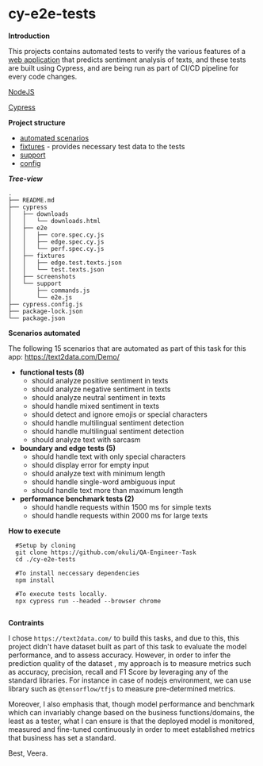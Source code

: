# cy-e2e-tests

**Introduction**

This projects contains automated tests to verify the various features of a [web application](https://text2data.com/Demo) that predicts sentiment analysis of texts, and these tests are built using Cypress, and are being run as part of CI/CD pipeline for every code changes.

[NodeJS](https://nodejs.org/en/download/package-manager)

[Cypress](https://www.cypress.io/)

**Project structure**

- [automated scenarios](cypress/e2e)
- [fixtures](cypress/fixtures) - provides necessary test data to the tests
- [support](cypress/support)
- [config](cypress.config.js)

***Tree-view***
```
.
├── README.md
├── cypress
│   ├── downloads
│   │   └── downloads.html
│   ├── e2e
│   │   ├── core.spec.cy.js
│   │   ├── edge.spec.cy.js
│   │   └── perf.spec.cy.js
│   ├── fixtures
│   │   ├── edge.test.texts.json
│   │   └── test.texts.json
│   ├── screenshots
│   └── support
│       ├── commands.js
│       └── e2e.js
├── cypress.config.js
├── package-lock.json
└── package.json

```
**Scenarios automated**

The following 15 scenarios that are automated as part of this task for this app: 
https://text2data.com/Demo/

- **functional tests (8)**
    - should analyze positive sentiment in texts
    - should analyze negative sentiment in texts
    - should analyze neutral sentiment in texts
    - should handle mixed sentiment in texts
    - should detect and ignore emojis or special characters
    - should handle multilingual sentiment detection
    - should handle multilingual sentiment detection
    - should analyze text with sarcasm
- **boundary and edge tests (5)**
    - should handle text with only special characters
    - should display error for empty input
    - should analyze text with minimum length
    - should handle single-word ambiguous input
    - should handle text more than maximum length
- **performance benchmark tests (2)**
    - should handle requests within 1500 ms for simple texts
    - should handle requests within 2000 ms for large texts

**How to execute**
```
  #Setup by cloning  
  git clone https://github.com/okuli/QA-Engineer-Task 
  cd ./cy-e2e-tests
  
  #To install neccessary dependencies
  npm install
  
  #To execute tests locally.
  npx cypress run --headed --browser chrome
  
```

**Contraints**

I chose `https://text2data.com/` to build this tasks, and due to this, this project didn't have dataset built as part of this task to evaluate the model performance, and to assess accuracy. However, in order to infer the prediction quality of the dataset , my approach is to measure metrics such as accuracy, precision, recall and F1 Score by leveraging any of the standard libraries. For instance in case of nodejs environment, we can use library such as `@tensorflow/tfjs` to measure pre-determined metrics.

Moreover, I also emphasis that, though model performance and benchmark which can invariably change based on the business functions/domains, the least as a tester, what I can ensure is that the deployed model is monitored, measured and fine-tuned continuously in order to meet established metrics that business has set a standard.

Best,
Veera.